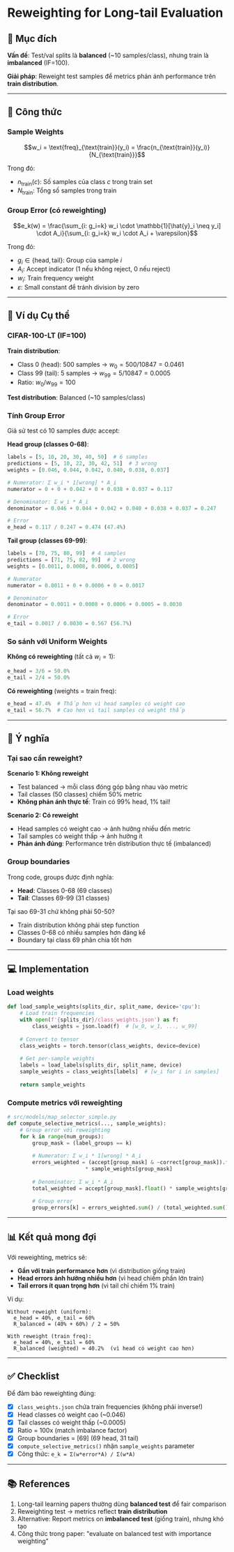 # Reweighting for Long-tail Evaluation

## 🎯 Mục đích

**Vấn đề**: Test/val splits là **balanced** (~10 samples/class), nhưng train là **imbalanced** (IF=100).

**Giải pháp**: Reweight test samples để metrics phản ánh performance trên **train distribution**.

---

## 📐 Công thức

### Sample Weights

$$w_i = \text{freq}_{\text{train}}(y_i) = \frac{n_{\text{train}}(y_i)}{N_{\text{train}}}$$

Trong đó:
- $n_{\text{train}}(c)$: Số samples của class $c$ trong train set
- $N_{\text{train}}$: Tổng số samples trong train

### Group Error (có reweighting)

$$e_k(w) = \frac{\sum_{i: g_i=k} w_i \cdot \mathbb{1}[\hat{y}_i \neq y_i] \cdot A_i}{\sum_{i: g_i=k} w_i \cdot A_i + \varepsilon}$$

Trong đó:
- $g_i \in \{\text{head}, \text{tail}\}$: Group của sample $i$
- $A_i$: Accept indicator (1 nếu không reject, 0 nếu reject)
- $w_i$: Train frequency weight
- $\varepsilon$: Small constant để tránh division by zero

---

## 🔢 Ví dụ Cụ thể

### CIFAR-100-LT (IF=100)

**Train distribution**:
- Class 0 (head): 500 samples → $w_0 = 500/10847 = 0.0461$
- Class 99 (tail): 5 samples → $w_{99} = 5/10847 = 0.0005$
- Ratio: $w_0 / w_{99} = 100$

**Test distribution**: Balanced (~10 samples/class)

### Tính Group Error

Giả sử test có 10 samples được accept:

**Head group (classes 0-68)**:
```python
labels = [5, 10, 20, 30, 40, 50]  # 6 samples
predictions = [5, 10, 22, 30, 42, 51]  # 3 wrong
weights = [0.046, 0.044, 0.042, 0.040, 0.038, 0.037]

# Numerator: Σ w_i * 1[wrong] * A_i
numerator = 0 + 0 + 0.042 + 0 + 0.038 + 0.037 = 0.117

# Denominator: Σ w_i * A_i
denominator = 0.046 + 0.044 + 0.042 + 0.040 + 0.038 + 0.037 = 0.247

# Error
e_head = 0.117 / 0.247 = 0.474 (47.4%)
```

**Tail group (classes 69-99)**:
```python
labels = [70, 75, 80, 99]  # 4 samples
predictions = [71, 75, 82, 99]  # 2 wrong
weights = [0.0011, 0.0008, 0.0006, 0.0005]

# Numerator
numerator = 0.0011 + 0 + 0.0006 + 0 = 0.0017

# Denominator
denominator = 0.0011 + 0.0008 + 0.0006 + 0.0005 = 0.0030

# Error
e_tail = 0.0017 / 0.0030 = 0.567 (56.7%)
```

### So sánh với Uniform Weights

**Không có reweighting** (tất cả $w_i = 1$):
```python
e_head = 3/6 = 50.0%
e_tail = 2/4 = 50.0%
```

**Có reweighting** (weights = train freq):
```python
e_head = 47.4%  # Thấp hơn vì head samples có weight cao
e_tail = 56.7%  # Cao hơn vì tail samples có weight thấp
```

---

## 🧠 Ý nghĩa

### Tại sao cần reweight?

**Scenario 1: Không reweight**
- Test balanced → mỗi class đóng góp bằng nhau vào metric
- Tail classes (50 classes) chiếm 50% metric
- **Không phản ánh thực tế**: Train có 99% head, 1% tail!

**Scenario 2: Có reweight**
- Head samples có weight cao → ảnh hưởng nhiều đến metric
- Tail samples có weight thấp → ảnh hưởng ít
- **Phản ánh đúng**: Performance trên distribution thực tế (imbalanced)

### Group boundaries

Trong code, groups được định nghĩa:
- **Head**: Classes 0-68 (69 classes)
- **Tail**: Classes 69-99 (31 classes)

Tại sao 69-31 chứ không phải 50-50?
- Train distribution không phải step function
- Classes 0-68 có nhiều samples hơn đáng kể
- Boundary tại class 69 phân chia tốt hơn

---

## 💻 Implementation

### Load weights

```python
def load_sample_weights(splits_dir, split_name, device='cpu'):
    # Load train frequencies
    with open(f'{splits_dir}/class_weights.json') as f:
        class_weights = json.load(f)  # [w_0, w_1, ..., w_99]
    
    # Convert to tensor
    class_weights = torch.tensor(class_weights, device=device)
    
    # Get per-sample weights
    labels = load_labels(splits_dir, split_name, device)
    sample_weights = class_weights[labels]  # [w_i for i in samples]
    
    return sample_weights
```

### Compute metrics với reweighting

```python
# src/models/map_selector_simple.py
def compute_selective_metrics(..., sample_weights):
    # Group error với reweighting
    for k in range(num_groups):
        group_mask = (label_groups == k)
        
        # Numerator: Σ w_i * 1[wrong] * A_i
        errors_weighted = (accept[group_mask] & ~correct[group_mask]).float() 
                         * sample_weights[group_mask]
        
        # Denominator: Σ w_i * A_i
        total_weighted = accept[group_mask].float() * sample_weights[group_mask]
        
        # Group error
        group_errors[k] = errors_weighted.sum() / (total_weighted.sum() + eps)
```

---

## 📊 Kết quả mong đợi

Với reweighting, metrics sẽ:
- **Gần với train performance hơn** (vì distribution giống train)
- **Head errors ảnh hưởng nhiều hơn** (vì head chiếm phần lớn train)
- **Tail errors ít quan trọng hơn** (vì tail chỉ chiếm 1% train)

Ví dụ:
```
Without reweight (uniform):
  e_head = 40%, e_tail = 60%
  R_balanced = (40% + 60%) / 2 = 50%
  
With reweight (train freq):
  e_head = 40%, e_tail = 60%
  R_balanced (weighted) ≈ 40.2%  (vì head có weight cao hơn)
```

---

## ✅ Checklist

Để đảm bảo reweighting đúng:

- [x] `class_weights.json` chứa train frequencies (không phải inverse!)
- [x] Head classes có weight cao (~0.046)
- [x] Tail classes có weight thấp (~0.0005)
- [x] Ratio = 100x (match imbalance factor)
- [x] Group boundaries = [69] (69 head, 31 tail)
- [x] `compute_selective_metrics()` nhận `sample_weights` parameter
- [x] Công thức: `e_k = Σ(w*error*A) / Σ(w*A)`

---

## 📚 References

1. Long-tail learning papers thường dùng **balanced test** để fair comparison
2. Reweighting test → metrics reflect **train distribution**
3. Alternative: Report metrics on **imbalanced test** (giống train), nhưng khó tạo
4. Công thức trong paper: "evaluate on balanced test with importance weighting"
